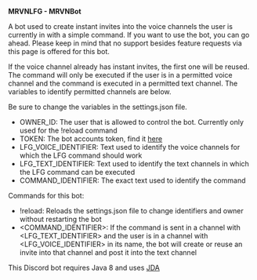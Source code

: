 **MRVNLFG - MRVNBot**

A bot used to create instant invites into the voice channels the user is currently in with a simple command.
If you want to use the bot, you can go ahead. Please keep in mind that no support besides feature requests via this page is offered for this bot.

If the voice channel already has instant invites, the first one will be reused. The command will only be executed if the user is in a permitted voice channel and the command is executed in a permitted text channel. The variables to identify permitted channels are below.

Be sure to change the variables in the settings.json file.
 - OWNER_ID: The user that is allowed to control the bot. Currently only used for the !reload command
 - TOKEN: The bot accounts token, find it [here](https://discordapp.com/developers/applications/)
 - LFG_VOICE_IDENTIFIER: Text used to identify the voice channels for which the LFG command should work
 - LFG_TEXT_IDENTIFIER: Text used to identify the text channels in which the LFG command can be executed
 - COMMAND_IDENTIFIER: The exact text used to identify the command
 
Commands for this bot:
 - !reload: Reloads the settings.json file to change identifiers and owner without restarting the bot
 - <COMMAND_IDENTIFIER>: If the command is sent in a channel with <LFG_TEXT_IDENTIFIER> and the user is in a channel with <LFG_VOICE_IDENTIFIER> in its name, the bot will create or reuse an invite into that channel and post it into the text channel

This Discord bot requires Java 8 and uses [JDA](https://github.com/DV8FromTheWorld/JDA)
